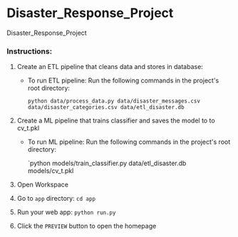 # Disaster_Response_Project
Disaster_Response_Project

### Instructions:

1. Create an ETL pipeline that cleans data and stores in database:
    - To run ETL pipeline: Run the following commands in the project's root directory:

       `python data/process_data.py data/disaster_messages.csv data/disaster_categories.csv data/etl_disaster.db`
2. Create a ML pipeline that trains classifier and saves the model to to cv_t.pkl 
    - To run ML pipeline: Run the following commands in the project's root directory:

      `python models/train_classifier.py data/etl_disaster.db models/cv_t.pkl

3. Open Workspace
   
4. Go to `app` directory: `cd app`

5. Run your web app: `python run.py`

6. Click the `PREVIEW` button to open the homepage
